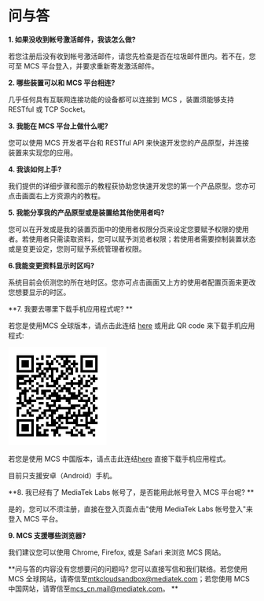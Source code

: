# 问与答

**1. 如果没收到帐号激活邮件，我该怎么做?**

若您注册后没有收到帐号激活邮件，请您先检查是否在垃圾邮件匣内。若不在，您可至 MCS 平台登入，并要求重新寄发激活邮件。

**2. 哪些装置可以和 MCS 平台相连?**

几乎任何具有互联网连接功能的设备都可以连接到 MCS ，装置须能够支持 RESTful 或 TCP Socket。

**3. 我能在 MCS 平台上做什么呢?**

您可以使用 MCS 开发者平台和 RESTful API 来快速开发您的产品原型，并连接装置来实现您的应用。

**4. 我该如何上手?**

我们提供的详细步骤和图示的教程获协助您快速开发您的第一个产品原型。您亦可点击画面右上方资源内的教程。

**5. 我能分享我的产品原型或是装置给其他使用者吗?**

您可以在开发或是我的装置页面中的使用者权限分页来设定您要赋予权限的使用者。若使用者只需读取资料，您可以赋予浏览者权限；若使用者需要控制装置状态或是变更设定，您则可赋予系统管理者权限。

**6.我能变更资料显示时区吗?**

系统目前会侦测您的所在地时区。您亦可点击画面又上方的使用者配置页面来更改您想要显示的时区。

**7. 我要去哪里下载手机应用程式呢? **

若您是使用MCS 全球版本，请点击此连结 [here](https://play.google.com/store/apps/details?id=com.mediatek.iotcloud) 或用此 QR code 来下载手机应用程式:

![](../images/Mobile_application/img_mobileapplication_00.png)


若您是使用 MCS 中国版本，请点击此连结[here](https://s3.cn-north-1.amazonaws.com.cn/mtk.linkit/mcs-latest-production-release.apk) 直接下载手机应用程式。

目前只支援安卓（Android）手机。

**8. 我已经有了 MediaTek Labs 帐号了，是否能用此帐号登入 MCS 平台呢? **

是的，您可以不须注册，直接在登入页面点击"使用 MediaTek Labs 帐号登入"来登入 MCS 平台。


**9. MCS 支援哪些浏览器?**

我们建议您可以使用 Chrome, Firefox, 或是 Safari 来浏览 MCS 网站。



**问与答的内容没有您想要问的问题吗? 您可以直接写信和我们联络。若您使用 MCS 全球网站，请寄信至<mtkcloudsandbox@mediatek.com>；若您使用 MCS 中国网站，请寄信至<mcs_cn.mail@mediatek.com>。 **
